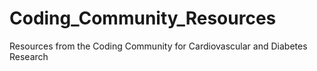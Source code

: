 # Coding_Community_Resources
Resources from the Coding Community for Cardiovascular and Diabetes Research
